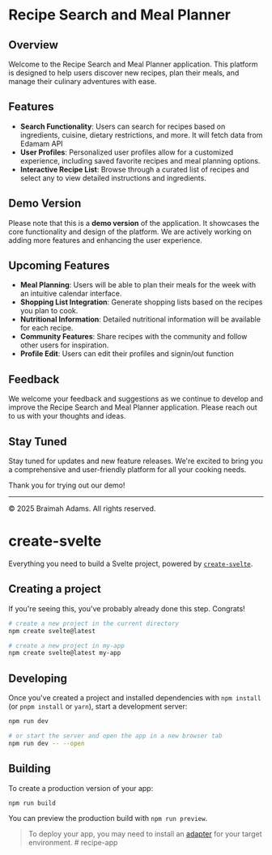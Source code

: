 # Recipe Search and Meal Planner

## Overview
Welcome to the Recipe Search and Meal Planner application. This platform is designed to help users discover new recipes, plan their meals, and manage their culinary adventures with ease.

## Features
- **Search Functionality**: Users can search for recipes based on ingredients, cuisine, dietary restrictions, and more. It will fetch data from Edamam API
- **User Profiles**: Personalized user profiles allow for a customized experience, including saved favorite recipes and meal planning options.
- **Interactive Recipe List**: Browse through a curated list of recipes and select any to view detailed instructions and ingredients.

## Demo Version
Please note that this is a **demo version** of the application. It showcases the core functionality and design of the platform. We are actively working on adding more features and enhancing the user experience.

## Upcoming Features
- **Meal Planning**: Users will be able to plan their meals for the week with an intuitive calendar interface.
- **Shopping List Integration**: Generate shopping lists based on the recipes you plan to cook.
- **Nutritional Information**: Detailed nutritional information will be available for each recipe.
- **Community Features**: Share recipes with the community and follow other users for inspiration.
- **Profile Edit**: Users can edit their profiles and signin/out function

## Feedback
We welcome your feedback and suggestions as we continue to develop and improve the Recipe Search and Meal Planner application. Please reach out to us with your thoughts and ideas.

## Stay Tuned
Stay tuned for updates and new feature releases. We're excited to bring you a comprehensive and user-friendly platform for all your cooking needs.

Thank you for trying out our demo!

---

© 2025 Braimah Adams. All rights reserved.

# create-svelte

Everything you need to build a Svelte project, powered by [`create-svelte`](https://github.com/sveltejs/kit/tree/main/packages/create-svelte).

## Creating a project

If you're seeing this, you've probably already done this step. Congrats!

```bash
# create a new project in the current directory
npm create svelte@latest

# create a new project in my-app
npm create svelte@latest my-app
```

## Developing

Once you've created a project and installed dependencies with `npm install` (or `pnpm install` or `yarn`), start a development server:

```bash
npm run dev

# or start the server and open the app in a new browser tab
npm run dev -- --open
```

## Building

To create a production version of your app:

```bash
npm run build
```

You can preview the production build with `npm run preview`.

> To deploy your app, you may need to install an [adapter](https://kit.svelte.dev/docs/adapters) for your target environment.
#   r e c i p e - a p p  
 
